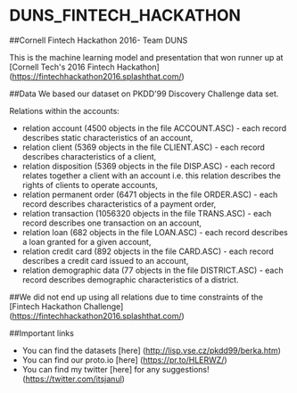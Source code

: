# DUNS_FINTECH_HACKATHON
##Cornell Fintech Hackathon 2016- Team DUNS


This is the machine learning model and presentation that won runner up at [Cornell Tech's 2016 Fintech Hackathon] (https://fintechhackathon2016.splashthat.com/)


##Data
We based our dataset on PKDD'99 Discovery Challenge data set.

Relations within the accounts:
- relation account (4500 objects in the file ACCOUNT.ASC) - each record describes static characteristics of an account,
- relation client (5369 objects in the file CLIENT.ASC) - each record describes characteristics of a client,
- relation disposition (5369 objects in the file DISP.ASC) - each record relates together a client with an account i.e. this relation describes the rights of clients to operate accounts,
- relation permanent order (6471 objects in the file ORDER.ASC) - each record describes characteristics of a payment order,
- relation transaction (1056320 objects in the file TRANS.ASC) - each record describes one transaction on an account,
- relation loan (682 objects in the file LOAN.ASC) - each record describes a loan granted for a given account,
- relation credit card (892 objects in the file CARD.ASC) - each record describes a credit card issued to an account,
- relation demographic data (77 objects in the file DISTRICT.ASC) - each record describes demographic characteristics of a district.

##We did not end up using all relations due to time constraints of the [Fintech Hackathon Challenge] (https://fintechhackathon2016.splashthat.com/)


##Important links
- You can find the datasets [here] (http://lisp.vse.cz/pkdd99/berka.htm) 
- You can find our proto.io [here] (https://pr.to/HLERWZ/)
- You can find my twitter [here] for any suggestions! (https://twitter.com/itsjanul)
